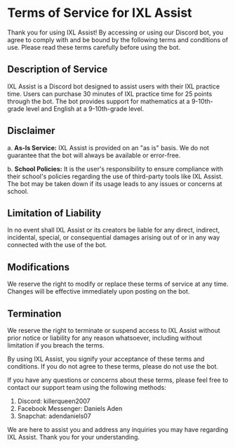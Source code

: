 # Terms of Service for IXL Assist

Thank you for using IXL Assist! By accessing or using our Discord bot, you agree to comply with and be bound by the following terms and conditions of use. Please read these terms carefully before using the bot.

## Description of Service
IXL Assist is a Discord bot designed to assist users with their IXL practice time. Users can purchase 30 minutes of IXL practice time for 25 points through the bot. The bot provides support for mathematics at a 9-10th-grade level and English at a 9-10th-grade level.

## Disclaimer
a. **As-Is Service:** IXL Assist is provided on an \"as is\" basis. We do not guarantee that the bot will always be available or error-free.

b. **School Policies:** It is the user's responsibility to ensure compliance with their school's policies regarding the use of third-party tools like IXL Assist. The bot may be taken down if its usage leads to any issues or concerns at school.

## Limitation of Liability
In no event shall IXL Assist or its creators be liable for any direct, indirect, incidental, special, or consequential damages arising out of or in any way connected with the use of the bot.

## Modifications
We reserve the right to modify or replace these terms of service at any time. Changes will be effective immediately upon posting on the bot.

## Termination
We reserve the right to terminate or suspend access to IXL Assist without prior notice or liability for any reason whatsoever, including without limitation if you breach the terms.

By using IXL Assist, you signify your acceptance of these terms and conditions. If you do not agree to these terms, please do not use the bot.

If you have any questions or concerns about these terms, please feel free to contact our support team using the following methods:

1. Discord: killerqueen2007
2. Facebook Messenger: Daniels Aden
3. Snapchat: adendaniels07

We are here to assist you and address any inquiries you may have regarding IXL Assist. Thank you for your understanding.
